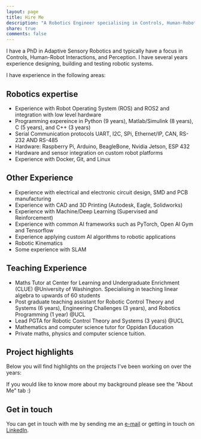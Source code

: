 ```yaml
---
layout: page
title: Hire Me
description: "A Robotics Engineer specialising in Controls, Human-Robot Interactions, and Perception"
share: true
comments: false
---
```



I have a PhD in Adaptive Sensory Robotics and typically have a focus in Controls, Human-Robot Interactions, and Perception. I have several years experience designing, building and testing robotic systems. 

I have experience in the following areas:

## Robotics expertise

* Experience with Robot Operating System (ROS) and ROS2 and integration with low level hardware
* Programming expereince in Python (9 years), Matlab/Simulink (8 years), C (5 years), and C++ (3 years) 
* Serial Communication protocols UART, I2C, SPi, Ethernet/IP, CAN, RS-232 AND RS-485
* Hardware: Raspberry Pi, Arduino, BeagleBone, Nvidia Jetson, ESP 432
* Hardware and sensor integration on custom robot platforms
* Experience with Docker, Git, and Linux

## Other Experience

* Experience with electrical and electronic circuit design, SMD and PCB manufacturing
* Experience with CAD and 3D Printing (Autodesk, Eagle, Solidworks)
* Experience with Machine/Deep Learning (Supervised and Reinforcement)
* Experience with common AI frameworks such as PyTorch, Open AI Gym and Tensorflow
* Experience applying custom AI algorithms to robotic applications 
* Robotic Kinematics
* Some experience with SLAM

## Teaching Experience

* Maths Tutor at Center for Learning and Undergraduate Enrichment (CLUE) @University of Washington. Specialising in teaching linear algebra to upwards of 60 students
* Post graduate teaching assistant for Robotic Control Theory and Systems (6 years), Engineering Challenges (3 years), and Robotics Programming (1 year) @UCL
* Lead PGTA for Robotic Control Theory and Systems (3 years) @UCL
* Mathematics and computer science tutor for Oppidan Education
* Private maths, physics and computer science tuition.
 
## Project highlights

Below you will find highlights on the projects I've been working on over the years:


If you would like to know more about my background please see the "About Me" tab :) 
## Get in touch

You can get in touch with me by sending me an [e-mail](mailto:morenike.magbagbeola@gmail.com) or getting in touch on [LinkedIn](https://www.linkedin.com/in/rmagbagbeola/).

